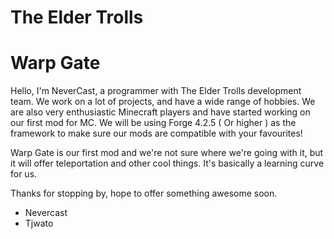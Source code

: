 The Elder Trolls
===============
# Warp Gate #

Hello, I'm NeverCast, a programmer with The Elder Trolls development team. We work on a lot of projects, and have a wide range of hobbies. We are also very enthusiastic Minecraft players and have started working on our first mod for MC. We will be using Forge 4.2.5 ( Or higher ) as the framework to make sure our mods are compatible with your favourites!

Warp Gate is our first mod and we're not sure where we're going with it, but it will offer teleportation and other cool things. It's basically a learning curve for us.

Thanks for stopping by, hope to offer something awesome soon.

- Nevercast
- Tjwato 